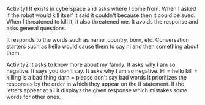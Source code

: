 Activity1
It exists in cyberspace and asks where I come from.
When I asked if the robot would kill itself it said it couldn't because then it could be sued.
When I threatened to kill it, it also threatened me.
It avoids the response and asks general questions.

It responds to the words such as name, country, born, etc.
Conversation starters such as hello would cause them to say hi and then something about them.

Activity2
It asks to know more about my family.
It asks why I am so negative.
It says you don't say.
It asks why I am so negative.
Hi = hello
kill = killing is a bad thing
darn = please don't say bad words
It prioritizes the responses by the order in which they appear on the if statement.
If the letters appear at all it displays the given response which mistakes some words for other ones.
